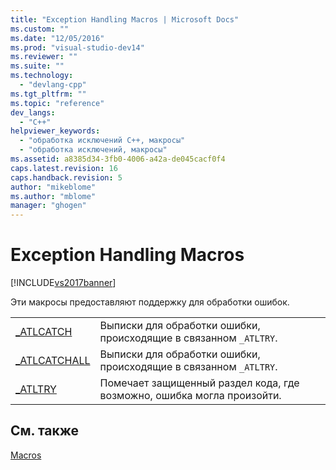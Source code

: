 ```yaml
---
title: "Exception Handling Macros | Microsoft Docs"
ms.custom: ""
ms.date: "12/05/2016"
ms.prod: "visual-studio-dev14"
ms.reviewer: ""
ms.suite: ""
ms.technology: 
  - "devlang-cpp"
ms.tgt_pltfrm: ""
ms.topic: "reference"
dev_langs: 
  - "C++"
helpviewer_keywords: 
  - "обработка исключений С++, макросы"
  - "обработка исключений, макросы"
ms.assetid: a8385d34-3fb0-4006-a42a-de045cacf0f4
caps.latest.revision: 16
caps.handback.revision: 5
author: "mikeblome"
ms.author: "mblome"
manager: "ghogen"
---
```

# Exception Handling Macros
[!INCLUDE[vs2017banner](../../assembler/inline/includes/vs2017banner.md)]

Эти макросы предоставляют поддержку для обработки ошибок.  
  
|||  
|-|-|  
|[\_ATLCATCH](../Topic/_ATLCATCH.md)|Выписки для обработки ошибки, происходящие в связанном `_ATLTRY`.|  
|[\_ATLCATCHALL](../Topic/_ATLCATCHALL.md)|Выписки для обработки ошибки, происходящие в связанном `_ATLTRY`.|  
|[\_ATLTRY](../Topic/_ATLTRY.md)|Помечает защищенный раздел кода, где возможно, ошибка могла произойти.|  
  
## См. также  
 [Macros](../../atl/reference/atl-macros.md)